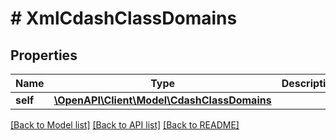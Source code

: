 # # XmlCdashClassDomains

## Properties

Name | Type | Description | Notes
------------ | ------------- | ------------- | -------------
**self** | [**\OpenAPI\Client\Model\CdashClassDomains**](CdashClassDomains.md) |  | [optional]

[[Back to Model list]](../../README.md#models) [[Back to API list]](../../README.md#endpoints) [[Back to README]](../../README.md)
